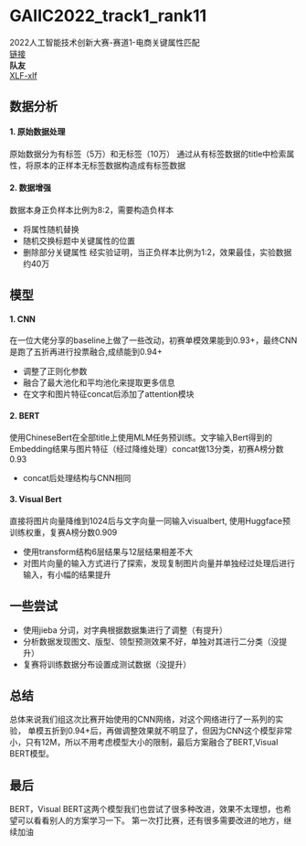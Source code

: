 # GAIIC2022_track1_rank11
2022人工智能技术创新大赛-赛道1-电商关键属性匹配  
[链接](https://www.heywhale.com/home/competition/620b34c41f3cf500170bd6ca/content/2)  
**队友**  
[XLF-xlf](https://github.com/XLF-xlf)  
## 数据分析
#### 1. 原始数据处理
原始数据分为有标签（5万）和无标签（10万）
通过从有标签数据的title中检索属性，将原本的正样本无标签数据构造成有标签数据
#### 2. 数据增强
数据本身正负样本比例为8:2，需要构造负样本
- 将属性随机替换
- 随机交换标题中关键属性的位置
- 删除部分关键属性
经实验证明，当正负样本比例为1:2，效果最佳，实验数据约40万
## 模型
#### 1. CNN 
在一位大佬分享的baseline上做了一些改动，初赛单模效果能到0.93+，最终CNN是跑了五折再进行投票融合,成绩能到0.94+
- 调整了正则化参数
- 融合了最大池化和平均池化来提取更多信息
- 在文字和图片特征concat后添加了attention模块
#### 2. BERT
使用ChineseBert在全部title上使用MLM任务预训练。文字输入Bert得到的Embedding结果与图片特征（经过降维处理）concat做13分类，初赛A榜分数0.93
- concat后处理结构与CNN相同
#### 3. Visual Bert
直接将图片向量降维到1024后与文字向量一同输入visualbert, 使用Huggface预训练权重，复赛A榜分数0.909
- 使用transform结构6层结果与12层结果相差不大
- 对图片向量的输入方式进行了探索，发现复制图片向量并单独经过处理后进行输入，有小幅的结果提升
## 一些尝试
- 使用jieba 分词，对字典根据数据集进行了调整（有提升）
- 分析数据发现图文、版型、领型预测效果不好，单独对其进行二分类（没提升）
- 复赛将训练数据分布设置成测试数据（没提升）
## 总结
总体来说我们组这次比赛开始使用的CNN网络，对这个网络进行了一系列的实验，
单模五折到0.94+后，再做调整效果就不明显了，但因为CNN这个模型非常小，只有12M，所以不用考虑模型大小的限制，最后方案融合了BERT,Visual BERT模型。
## 最后
BERT，Visual BERT这两个模型我们也尝试了很多种改进，效果不太理想，也希望可以看看别人的方案学习一下。
第一次打比赛，还有很多需要改进的地方，继续加油

